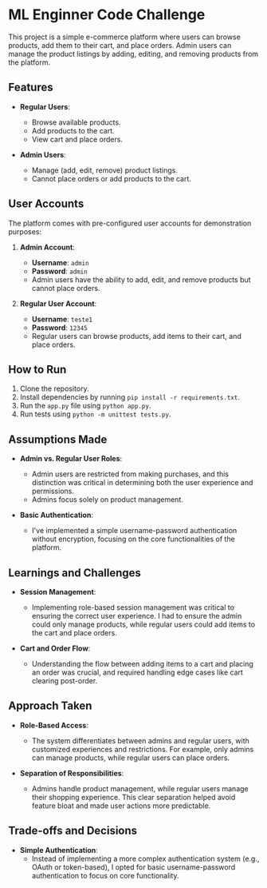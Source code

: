 # ML Enginner Code Challenge


This project is a simple e-commerce platform where users can browse products, add them to their cart, and place orders. Admin users can manage the product listings by adding, editing, and removing products from the platform.

## Features

- **Regular Users**:
  - Browse available products.
  - Add products to the cart.
  - View cart and place orders.
  
- **Admin Users**:
  - Manage (add, edit, remove) product listings.
  - Cannot place orders or add products to the cart.

## User Accounts

The platform comes with pre-configured user accounts for demonstration purposes:

1. **Admin Account**:
   - **Username**: `admin`
   - **Password**: `admin`
   - Admin users have the ability to add, edit, and remove products but cannot place orders.

2. **Regular User Account**:
   - **Username**: `teste1`
   - **Password**: `12345`
   - Regular users can browse products, add items to their cart, and place orders.


## How to Run
1. Clone the repository.
2. Install dependencies by running `pip install -r requirements.txt`.
3. Run the `app.py` file using `python app.py`.
4. Run tests using `python -m unittest tests.py`.


## Assumptions Made
- **Admin vs. Regular User Roles**: 
  - Admin users are restricted from making purchases, and this distinction was critical in determining both the user experience and permissions. 
  - Admins focus solely on product management.

- **Basic Authentication**: 
  - I've implemented a simple username-password authentication without encryption, focusing on the core functionalities of the platform.


## Learnings and Challenges
- **Session Management**: 
  - Implementing role-based session management was critical to ensuring the correct user experience. I had to ensure the admin could only manage products, while regular users could add items to the cart and place orders.

- **Cart and Order Flow**: 
  - Understanding the flow between adding items to a cart and placing an order was crucial, and required handling edge cases like cart clearing post-order.


## Approach Taken
- **Role-Based Access**: 
  - The system differentiates between admins and regular users, with customized experiences and restrictions. For example, only admins can manage products, while regular users can place orders.

- **Separation of Responsibilities**: 
  - Admins handle product management, while regular users manage their shopping experience. This clear separation helped avoid feature bloat and made user actions more predictable.


## Trade-offs and Decisions
- **Simple Authentication**: 
  - Instead of implementing a more complex authentication system (e.g., OAuth or token-based), I opted for basic username-password authentication to focus on core functionality.
